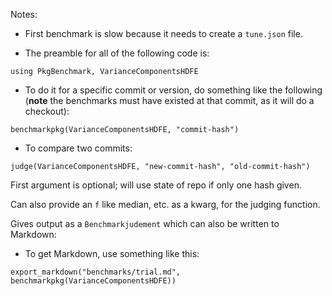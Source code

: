 Notes:

* First benchmark is slow because it needs to create a `tune.json` file.

* The preamble for all of the following code is:

```
using PkgBenchmark, VarianceComponentsHDFE
```

* To do it for a specific commit or version, do something like the following (**note** the benchmarks must have existed at that commit, as it will do a checkout):

```
benchmarkpkg(VarianceComponentsHDFE, "commit-hash")
```

* To compare two commits:

```
judge(VarianceComponentsHDFE, "new-commit-hash", "old-commit-hash")
```

First argument is optional; will use state of repo if only one hash given.

Can also provide an `f` like median, etc. as a kwarg, for the judging function.

Gives output as a `Benchmarkjudement` which can also be written to Markdown:

* To get Markdown, use something like this:

```
export_markdown("benchmarks/trial.md", benchmarkpkg(VarianceComponentsHDFE))
```